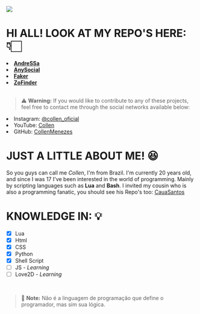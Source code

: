 ![](https://files.catbox.moe/b5054p.gif)

# **HI ALL! LOOK AT MY REPO'S HERE:** 👇🏻

<lu>
    <strong>
         <li>
            <a href="https://github.com/CollenMenezes/AndeSSa.git"> AndreSSa </a>
        </li>
        <li>
            <a href="https://github.com/CollenMenezes/AnySocial.git"> AnySocial </a>
        </li>
         <li>
            <a href="https://github.com/CollenMenezes/Faker.git"> Faker </a>
        </li>
         <li>
            <a href="https://github.com/CollenMenezes/ZoFinder.git"> ZoFinder </a>
        </li>
    </strong>
</lu> <br>

> :warning: **Warning:** If you would like to contribute to any of these projects, feel free to contact me through the social networks available below:

<lu>
    <li>
        Instagram: <a href="https://www.instagram.com/collen_oficial/"> @collen_oficial </a>
    </li>
    <li>
        YouTube: <a href="https://www.youtube.com/channel/UCjCkfGB9VRLMTdQJQygDlMA"> Collen </a>
    </li>
    <li>
        GitHub: <a href="https://github.com/CollenMenezes"> CollenMenezes </a>
    </li>
</lu>


# **JUST A LITTLE ABOUT ME! 😆**
So you guys can call me *Collen*, I'm from Brazil. I'm currently 20 years old, and since I was 17 I've been interested in the world of programming. Mainly by scripting languages such as **Lua** and **Bash**. I invited my cousin who is also a programming fanatic, you should see his Repo's too: <a href="https://github.com/CauaSantosCoder"> CauaSantos </a>

# **KNOWLEDGE IN: 💡**
- [x] Lua
- [x] Html
- [x] CSS
- [x] Python
- [x] Shell Script
- [ ] JS - *Learning*
- [ ] Love2D - *Learning*

<br>

> :memo: **Note:** Não é a linguagem de programação que define o programador, mas sim sua lógica.

![]()
